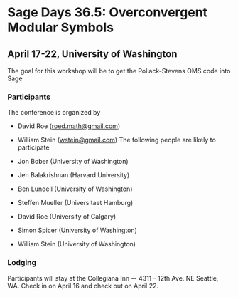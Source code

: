 

# Sage Days 36.5: Overconvergent Modular Symbols


## April 17-22, University of Washington

The goal for this workshop will be to get the Pollack-Stevens OMS code into Sage 


### Participants

The conference is organized by 

* David Roe (<a href="mailto:roed.math@gmail.com">roed.math@gmail.com</a>) 
* William Stein (<a href="mailto:wstein@gmail.com">wstein@gmail.com</a>) 
The following people are likely to participate 

* Jon Bober (University of Washington) 
* Jen Balakrishnan (Harvard University) 
* Ben Lundell (University of Washington) 
* Steffen Mueller (Universitaet Hamburg) 
* David Roe (University of Calgary) 
* Simon Spicer (University of Washington) 
* William Stein (University of Washington) 

### Lodging

Participants will stay at the Collegiana Inn -- 4311 - 12th Ave. NE Seattle, WA.  Check in on April 16 and check out on April 22. 
